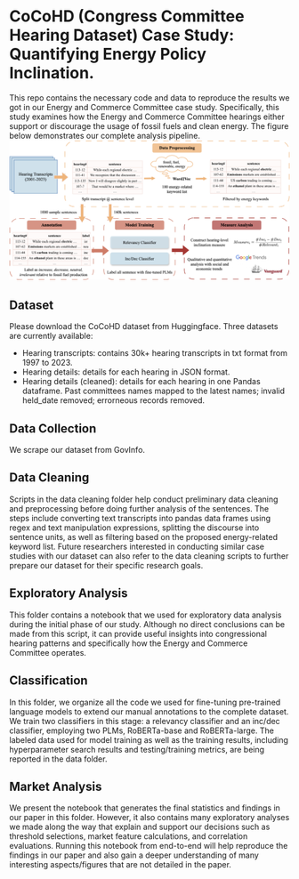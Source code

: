 # CoCoHD (Congress Committee Hearing Dataset) Case Study: Quantifying Energy Policy Inclination.

This repo contains the necessary code and data to reproduce the results we got in our Energy and Commerce Committee case study. Specifically, this study examines how the Energy and Commerce Committee hearings either support or discourage the usage of fossil fuels and clean energy. The figure below demonstrates our complete analysis pipeline.  
![pipeline_plot](./assets/congress_flowchart.png)

## Dataset
Please download the CoCoHD dataset from Huggingface. Three datasets are currently available:
* Hearing transcripts: contains 30k+ hearing transcripts in txt format from 1997 to 2023. 
* Hearing details: details for each hearing in JSON format. 
* Hearing details (cleaned): details for each hearing in one Pandas dataframe. Past committees names mapped to the latest names; invalid held_date removed; errorneous records removed. 

## Data Collection
We scrape our dataset from GovInfo. 

## Data Cleaning
Scripts in the data cleaning folder help conduct preliminary data cleaning and preprocessing before doing further analysis of the sentences. The steps include converting text transcripts into pandas data frames using regex and text manipulation expressions, splitting the discourse into sentence units, as well as filtering based on the proposed energy-related keyword list. Future researchers interested in conducting similar case studies with our dataset can also refer to the data cleaning scripts to further prepare our dataset for their specific research goals.  

## Exploratory Analysis
This folder contains a notebook that we used for exploratory data analysis during the initial phase of our study. Although no direct conclusions can be made from this script, it can provide useful insights into congressional hearing patterns and specifically how the Energy and Commerce Committee operates.

## Classification
In this folder, we organize all the code we used for fine-tuning pre-trained language models to extend our manual annotations to the complete dataset. We train two classifiers in this stage: a relevancy classifier and an inc/dec classifier, employing two PLMs, RoBERTa-base and RoBERTa-large. The labeled data used for model training as well as the training results, including hyperparameter search results and testing/training metrics, are being reported in the data folder. 

## Market Analysis
We present the notebook that generates the final statistics and findings in our paper in this folder. However, it also contains many exploratory analyses we made along the way that explain and support our decisions such as threshold selections, market feature calculations, and correlation evaluations. Running this notebook from end-to-end will help reproduce the findings in our paper and also gain a deeper understanding of many interesting aspects/figures that are not detailed in the paper.
